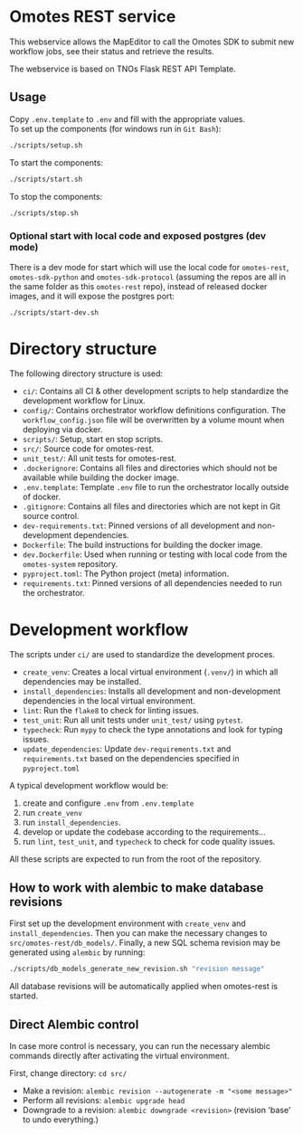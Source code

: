 # Omotes REST service

This webservice allows the MapEditor to call the Omotes SDK to submit new workflow jobs, see their
status and retrieve
the results.

The webservice is based on TNOs Flask REST API Template.

## Usage

Copy `.env.template` to `.env` and fill with the appropriate values.  
To set up the components (for windows run in `Git Bash`):

```bash
./scripts/setup.sh
```

To start the components:

```bash
./scripts/start.sh
```

To stop the components:

```bash
./scripts/stop.sh
```

### Optional start with local code and exposed postgres (dev mode)

There is a dev mode for start which will use the local code for `omotes-rest`, `omotes-sdk-python`
and `omotes-sdk-protocol` (assuming the repos are all in the same folder as this `omotes-rest`
repo), instead of released docker images, and it will expose the postgres port:

```bash
./scripts/start-dev.sh
```

# Directory structure

The following directory structure is used:

- `ci/`: Contains all CI & other development scripts to help standardize the development workflow
  for Linux.
- `config/`: Contains orchestrator workflow definitions configuration. The `workflow_config.json`
  file will be overwritten by a volume mount when deploying via docker.
- `scripts/`: Setup, start en stop scripts.
- `src/`: Source code for omotes-rest.
- `unit_test/`: All unit tests for omotes-rest.
- `.dockerignore`: Contains all files and directories which should not be available while building
  the docker image.
- `.env.template`: Template `.env` file to run the orchestrator locally outside of docker.
- `.gitignore`: Contains all files and directories which are not kept in Git source control.
- `dev-requirements.txt`: Pinned versions of all development and non-development dependencies.
- `Dockerfile`: The build instructions for building the docker image.
- `dev.Dockerfile`: Used when running or testing with local code from the `omotes-system`
  repository.
- `pyproject.toml`: The Python project (meta) information.
- `requirements.txt`: Pinned versions of all dependencies needed to run the orchestrator.

# Development workflow

The scripts under `ci/` are used to standardize the development proces.

- `create_venv`: Creates a local virtual environment (`.venv/`) in which all dependencies may be
  installed.
- `install_dependencies`: Installs all development and non-development dependencies in the local
  virtual environment.
- `lint`: Run the `flake8` to check for linting issues.
- `test_unit`: Run all unit tests under `unit_test/` using `pytest`.
- `typecheck`: Run `mypy` to check the type annotations and look for typing issues.
- `update_dependencies`: Update `dev-requirements.txt` and `requirements.txt` based on the
  dependencies specified in `pyproject.toml`

A typical development workflow would be:

1. create and configure `.env` from `.env.template`
2. run `create_venv`
3. run `install_dependencies`.
4. develop or update the codebase according to the requirements...
5. run `lint`, `test_unit`, and `typecheck` to check for code quality issues.

All these scripts are expected to run from the root of the repository.

## How to work with alembic to make database revisions

First set up the development environment with `create_venv` and `install_dependencies`. Then you
can make the necessary changes to `src/omotes-rest/db_models/`. Finally, a new SQL schema
revision may be generated using `alembic` by running:
```bash
./scripts/db_models_generate_new_revision.sh "revision message"
```

All database revisions will be automatically applied when omotes-rest is started.

## Direct Alembic control

In case more control is necessary, you can run the necessary alembic commands directly after
activating the virtual environment.

First, change directory: `cd src/`

- Make a revision: `alembic revision --autogenerate -m "<some message>"`
- Perform all revisions: `alembic upgrade head`
- Downgrade to a revision: `alembic downgrade <revision>` (revision 'base' to
  undo everything.)
